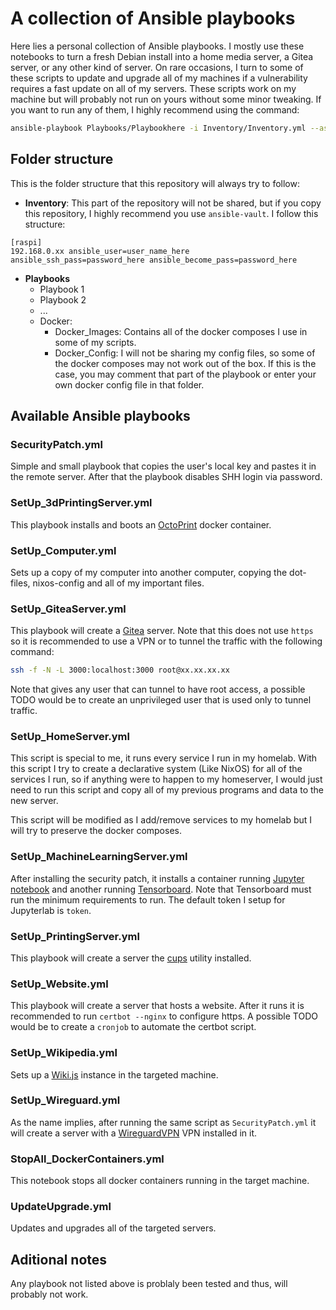 # A collection of Ansible playbooks

Here lies a personal collection of Ansible playbooks. I mostly use these notebooks to turn a fresh Debian install into a home media server, a Gitea server, or any other kind of server. On rare occasions, I turn to some of these scripts to update and upgrade all of my machines if a vulnerability requires a fast update on all of my servers. These scripts work on my machine but will probably not run on yours without some minor tweaking. If you want to run any of them, I highly recommend using the command:

```bash
ansible-playbook Playbooks/Playbookhere -i Inventory/Inventory.yml --ask-vault-pass --limit=group1,group2
```

## Folder structure

This is the folder structure that this repository will always try to follow:

- **Inventory**:  This part of the repository will not be shared, but if you copy this repository, I highly recommend you use `ansible-vault`. I follow this structure:
```
[raspi]
192.168.0.xx ansible_user=user_name_here ansible_ssh_pass=password_here ansible_become_pass=password_here
```
- **Playbooks**
    - Playbook 1
    - Playbook 2
    - ...
    - Docker:
        - Docker_Images: Contains all of the docker composes I use in some of my scripts.
        - Docker_Config: I will not be sharing my config files, so some of the docker composes may not work out of the box. If this is the case, you may comment that part of the playbook or enter your own docker config file in that folder.


## Available Ansible playbooks

### SecurityPatch.yml

Simple and small playbook that copies the user's local key and pastes it in the remote server. After that the playbook disables SHH login via password.

### SetUp_3dPrintingServer.yml

This playbook installs and boots an [OctoPrint](https://octoprint.org/) docker container.


### SetUp_Computer.yml

Sets up a copy of my computer into another computer, copying the dot-files, nixos-config and all of my important files.


### SetUp_GiteaServer.yml

This playbook will create a [Gitea](https://about.gitea.com/) server. Note that this does not use `https` so it is recommended to use a VPN or to tunnel the traffic with the following command:

```bash
ssh -f -N -L 3000:localhost:3000 root@xx.xx.xx.xx
```
Note that gives any user that can tunnel to have root access, a possible TODO would be to create an unprivileged user that is used only to tunnel traffic.

### SetUp_HomeServer.yml

This script is special to me, it runs every service I run in my homelab. With this script I try to create a declarative system (Like NixOS) for all of the services I run, so if anything were to happen to my homeserver, I would just need to run this script and copy all of my previous programs and data to the new server.

This script will be modified as I add/remove services to my homelab but I will try to preserve the docker composes.

### SetUp_MachineLearningServer.yml

After installing the security patch, it installs a container running [Jupyter notebook](https://jupyter.org/) and another running [Tensorboard](https://www.tensorflow.org/tensorboard). Note that Tensorboard must run the minimum requirements to run. The default token I setup for Jupyterlab is `token`.

### SetUp_PrintingServer.yml

This playbook will create a server the [cups](https://openprinting.github.io/cups/cups3.html) utility installed.

### SetUp_Website.yml

This playbook will create a server that hosts a website. After it runs it is recommended to run `certbot --nginx` to configure https. A possible TODO would be to create a `cronjob` to automate the certbot script.

### SetUp_Wikipedia.yml

Sets up a [Wiki.js](https://js.wiki/) instance in the targeted machine. 

### SetUp_Wireguard.yml

As the name implies, after running the same script as `SecurityPatch.yml` it will create a server with a [WireguardVPN](https://www.wireguard.com/) VPN installed in it.

### StopAll_DockerContainers.yml

This notebook stops all docker containers running in the target machine.

### UpdateUpgrade.yml

Updates and upgrades all of the targeted servers.

## Aditional notes

Any playbook not listed above is problaly been tested and thus, will probably not work.


